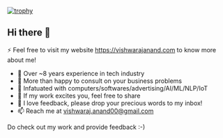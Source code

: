 [![trophy](https://github-profile-trophy.vercel.app/?username=vishwarajanand)](https://github.com/vishwarajanand/github-profile-trophy)

## Hi there 👋

⚡ Feel free to visit my website https://vishwarajanand.com to know more about me!

- 🔭  Over ~8 years experience in tech industry
- 🌱  More than happy to consult on your business problems
- 👯  Infatuated with computers/softwares/advertising/AI/ML/NLP/IoT
- 🤔  If my work excites you, feel free to share
- 💬  I love feedback, please drop your precious words to my inbox!
- 📫  Reach me at [vishwaraj.anand00@gmail.com](mailto:vishwaraj.anand00@gmail.com?subject=[GitHub]%20Reach%20Out)

Do check out my work and provide feedback :-)
